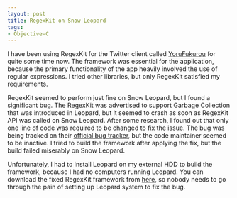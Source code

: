 ```yaml
---
layout: post
title: RegexKit on Snow Leopard
tags:
- Objective-C
---
```



I have been using RegexKit for the Twitter client called [YoruFukurou](http://sites.google.com/site/yorufukurou/) for quite some time now. The framework was essential for the application, because the primary functionality of the app heavily involved the use of regular expressions. I tried other libraries, but only RegexKit satisfied my requirements.

RegexKit seemed to perform just fine on Snow Leopard, but I found a significant bug. The RegexKit was advertised to support Garbage Collection that was introduced in Leopard, but it seemed to crash as soon as RegexKit API was called on Snow Leopard. After some research, I found out that only one line of code was required to be changed to fix the issue. The bug was being tracked on their [official bug tracker](http://sourceforge.net/tracker/?func=detail&aid=2876858&group_id=204582&atid=990188), but the code maintainer seemed to be inactive. I tried to build the framework after applying the fix, but the build failed miserably on Snow Leopard.

Unfortunately, I had to install Leopard on my external HDD to build the framework, because I had no computers running Leopard. You can download the fixed RegexKit framework from [here](http://aki-null.net/misc/RegexKit.zip), so nobody needs to go through the pain of setting up Leopard system to fix the bug.
